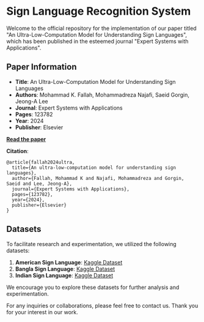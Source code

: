 # Sign Language Recognition System

Welcome to the official repository for the implementation of our paper titled "An Ultra-Low-Computation Model for Understanding Sign Languages", which has been published in the esteemed journal "Expert Systems with Applications".

## Paper Information

- **Title**: An Ultra-Low-Computation Model for Understanding Sign Languages
- **Authors**: Mohammad K. Fallah, Mohammadreza Najafi, Saeid Gorgin, Jeong-A Lee
- **Journal**: Expert Systems with Applications
- **Pages**: 123782
- **Year**: 2024
- **Publisher**: Elsevier

**[Read the paper](https://www.sciencedirect.com/science/article/abs/pii/S0957417424006481)**

**Citation**:
```
@article{fallah2024ultra,
  title={An ultra-low-computation model for understanding sign languages},
  author={Fallah, Mohammad K and Najafi, Mohammadreza and Gorgin, Saeid and Lee, Jeong-A},
  journal={Expert Systems with Applications},
  pages={123782},
  year={2024},
  publisher={Elsevier}
}
```

## Datasets

To facilitate research and experimentation, we utilized the following datasets:

1. **American Sign Language**: [Kaggle Dataset](https://www.kaggle.com/dsv/29550)
2. **Bangla Sign Language**: [Kaggle Dataset](https://www.kaggle.com/datasets/muntakimrafi/bengali-sign-language-dataset)
3. **Indian Sign Language**: [Kaggle Dataset](https://www.kaggle.com/datasets/vaishnaviasonawane/indian-sign-language-dataset)

We encourage you to explore these datasets for further analysis and experimentation.

For any inquiries or collaborations, please feel free to contact us. 
Thank you for your interest in our work.
